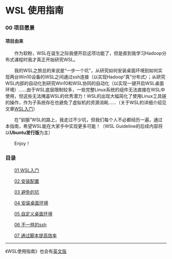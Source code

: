 # WSL 使用指南

### 00 项目愿景

#### 项目由来

&emsp;&emsp;作为软粉，WSL在诞生之际我便开启这项功能了，但是直到我学习Hadoop分布式课程时我才真正开始研究WSL。  

&emsp;&emsp;我的WSL之旅总的来说是“一步一个坑”，从研究如何安装桌面环境到如何实现两台Win10设备的WSL之间通过ssh连接（以实现Hadoop“真”分布式）；从研究WSL内部的自动化到研究Win10和WSL协同的自动化（以实现一键开启WSL桌面环境）……由于WSL底层限制较多，一些完整Linux系统的组件无法直接在WSL中使用，但这些无法掩盖WSL的优秀潜力！WSL的出现大幅简化了使用Linux工具链的操作，作为子系统存在也避免了虚拟机的资源消耗……（关于WSL的详细介绍见文章[WSL入门][1]）  

&emsp;&emsp;在“驯服”WSL的路上，我走过不少坑，但我们每个人不必都经历一遍，通过本指南，希望WSL能在大家手中实现更多可能！（WSL Guideline的后续内容将以**Ubuntu发行版**为主）

&emsp;&emsp;Enjoy！



### 目录

&emsp;&emsp;[01 WSL入门][1]

&emsp;&emsp;[02 安装配置][2]

&emsp;&emsp;[03 避免的坑][3]

&emsp;&emsp;[04 安装桌面环境][4]

&emsp;&emsp;[05 自定义桌面环境][5]

&emsp;&emsp;[06 不一样的ssh][6]

&emsp;&emsp;[07 通过脚本提高效率][7]

[1]:01-WSL入门.md

[2]:02-安装配置.md

[3]:03-避免的坑.md

[4]:04-安装桌面环境.md

[5]:05-自定义桌面环境.md

[6]:06-不一样的ssh.md

[7]:07-通过脚本提高效率.md

---
《WSL使用指南》也会有[英文版](../English/00-About.md)
